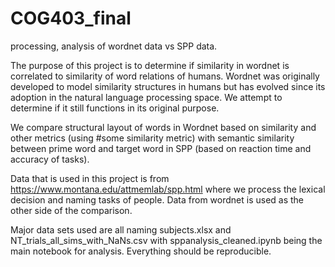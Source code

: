 # COG403_final
processing, analysis of wordnet data vs SPP data.

The purpose of this project is to determine if similarity in wordnet is correlated to similarity of word relations of humans. 
Wordnet was originally developed to model similarity structures in humans but has evolved since its adoption in the natural language processing space. We attempt to determine if it still functions in its original purpose.

We compare structural layout of words in Wordnet based on similarity and other metrics (using #some similarity metric) with semantic similarity between prime word and target word in SPP (based on reaction time and accuracy of tasks).

Data that is used in this project is from https://www.montana.edu/attmemlab/spp.html where we process the lexical decision and naming tasks of people.
Data from wordnet is used as the other side of the comparison. 

Major data sets used are all naming subjects.xlsx and NT_trials_all_sims_with_NaNs.csv with sppanalysis_cleaned.ipynb being the main notebook for analysis. Everything should be reproducible. 
